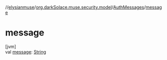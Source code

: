 //[elysianmuse](../../../index.md)/[org.darkSolace.muse.security.model](../index.md)/[AuthMessages](index.md)/[message](message.md)

# message

[jvm]\
val [message](message.md): [String](https://kotlinlang.org/api/latest/jvm/stdlib/kotlin/-string/index.html)
